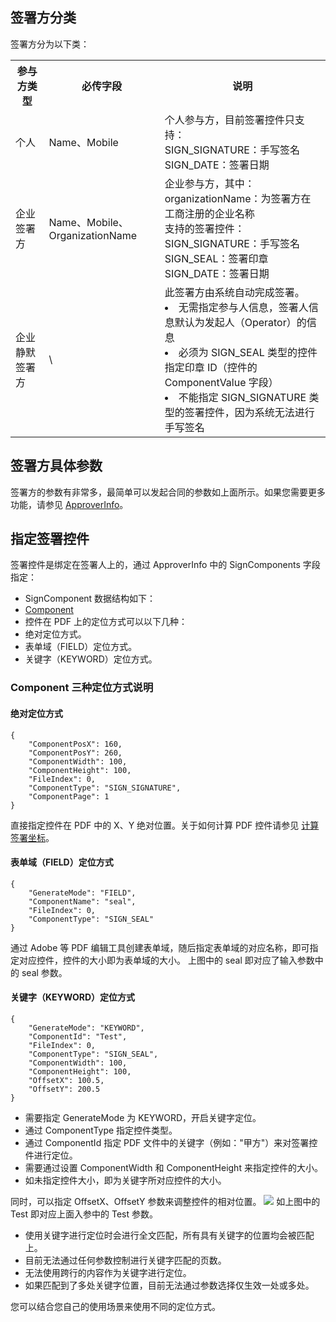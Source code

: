 ## 签署方分类
签署方分为以下类：
<table>
   <tr>
      <th width="0%" >参与方类型</td>
      <th width="0%" >必传字段</td>
      <th width="0%" >说明</td>
   </tr>
   <tr>
<td>个人</td>	
<td>Name、Mobile</td>	
<td>个人参与方，目前签署控件只支持：<br>SIGN_SIGNATURE：手写签名<br>SIGN_DATE：签署日期</td>
  </tr>
   <tr>
<td>企业签署方</td>	
<td>Name、Mobile、OrganizationName</td>	
<td>企业参与方，其中：
<br>organizationName：为签署方在工商注册的企业名称
<br>支持的签署控件：
<br>SIGN_SIGNATURE：手写签名
<br>SIGN_SEAL：签署印章<br>SIGN_DATE：签署日期</td>
  </tr>
   <tr>
<td>企业静默签署方	</td>
<td>\	</td>
<td>此签署方由系统自动完成签署。
<li>无需指定参与人信息，签署人信息默认为发起人（Operator）的信息
<li>必须为 SIGN_SEAL 类型的控件指定印章 ID（控件的 ComponentValue 字段）
<li>不能指定 SIGN_SIGNATURE 类型的签署控件，因为系统无法进行手写签名</td>
  </tr>
</table>

## 签署方具体参数
签署方的参数有非常多，最简单可以发起合同的参数如上面所示。如果您需要更多功能，请参见 [ApproverInfo](https://cloud.tencent.com/document/api/1323/70369#ApproverInfo)。


## 指定签署控件
签署控件是绑定在签署人上的，通过 ApproverInfo 中的 SignComponents 字段指定：
- SignComponent 数据结构如下：
 - [Component](https://cloud.tencent.com/document/api/1323/70369#Component)
- 控件在 PDF 上的定位方式可以以下几种：
 - 绝对定位方式。
 - 表单域（FIELD）定位方式。
 - 关键字（KEYWORD）定位方式。

### Component 三种定位方式说明
#### 绝对定位方式
```plaintext
{
    "ComponentPosX": 160,
    "ComponentPosY": 260,
    "ComponentWidth": 100,
    "ComponentHeight": 100,
    "FileIndex": 0,
    "ComponentType": "SIGN_SIGNATURE",
    "ComponentPage": 1
}
```
直接指定控件在 PDF 中的 X、Y 绝对位置。关于如何计算 PDF 控件请参见 [计算签署坐标](https://cloud.tencent.com/document/product/1323/78375)。

#### 表单域（FIELD）定位方式
```plaintext
{
    "GenerateMode": "FIELD",
    "ComponentName": "seal",
    "FileIndex": 0,
    "ComponentType": "SIGN_SEAL"
}
```
通过 Adobe 等 PDF 编辑工具创建表单域，随后指定表单域的对应名称，即可指定对应控件，控件的大小即为表单域的大小。
上图中的 seal 即对应了输入参数中的 seal 参数。

#### 关键字（KEYWORD）定位方式
```plaintext
{
    "GenerateMode": "KEYWORD",
    "ComponentId": "Test",
    "FileIndex": 0,
    "ComponentType": "SIGN_SEAL",
    "ComponentWidth": 100,
    "ComponentHeight": 100,
    "OffsetX": 100.5,
    "OffsetY": 200.5
}
```
- 需要指定 GenerateMode 为 KEYWORD，开启关键字定位。
- 通过 ComponentType 指定控件类型。
- 通过 ComponentId 指定 PDF 文件中的关键字（例如："甲方"）来对签署控件进行定位。
- 需要通过设置 ComponentWidth 和 ComponentHeight 来指定控件的大小。
- 如未指定控件大小，即为关键字所对应控件的大小。

同时，可以指定 OffsetX、OffsetY 参数来调整控件的相对位置。
![](https://qcloudimg.tencent-cloud.cn/raw/722d883311b366123211640e08f6251a.png)
如上图中的 Test 即对应上面入参中的 Test 参数。
<dx-alert infotype="explain" title="关键字定位注意事项：">
- 使用关键字进行定位时会进行全文匹配，所有具有关键字的位置均会被匹配上。
- 目前无法通过任何参数控制进行关键字匹配的页数。
- 无法使用跨行的内容作为关键字进行定位。
- 如果匹配到了多处关键字位置，目前无法通过参数选择仅生效一处或多处。
</dx-alert>
您可以结合您自己的使用场景来使用不同的定位方式。
